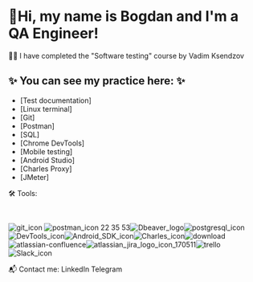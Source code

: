 # 🖖Hi, my name is Bogdan and I'm a QA Engineer!

👩‍💻 I have completed the "Software testing" course by Vadim Ksendzov

## ✨ You can see my practice here: ✨

+ [Test documentation]
+ [Linux terminal]
+ [Git]
+ [Postman]
+ [SQL]
+ [Chrome DevTools]
+ [Mobile testing]
+ [Android Studio]
+ [Charles Proxy]
+ [JMeter]

🛠 Tools:

<img scr="https://github.com/Trittton/Trittton/blob/main/Assets/Android_SDK_icon.png" width="50px"> 
<img scr="https://user-images.githubusercontent.com/74823760/163999764-9d5b9229-6e47-4110-acef-3e95ec26fc42.png" width="50px"> 
<img scr="https://user-images.githubusercontent.com/74823760/163999786-a88ff4c5-63c7-4ce3-bad1-3e453e051f20.png" width="50px"> 
<img scr="" width="50px"> 
<img scr="" width="50px"> 
<img scr="" width="50px"> 
<img scr="" width="50px">










![git_icon](https://user-images.githubusercontent.com/74823760/163999786-a88ff4c5-63c7-4ce3-bad1-3e453e051f20.png)
![postman_icon 22 35 53](https://user-images.githubusercontent.com/74823760/163999795-09bdbbc8-1658-4aab-9124-9fffbf966c88.png)![Dbeaver_logo](https://user-images.githubusercontent.com/74823760/163999807-cc214661-b96c-45fc-88d9-06b8f7f2b78b.png)![postgresql_icon](https://user-images.githubusercontent.com/74823760/163999824-d1590561-59f1-4cd4-b410-25bb4efcf151.png)![DevTools_icon](https://user-images.githubusercontent.com/74823760/163999837-3fea3ab8-098c-409a-a651-1225f8132795.png)![Android_SDK_icon](https://user-images.githubusercontent.com/74823760/163999847-d313256a-7d96-4051-bda9-bac6f21a15df.png)![Charles_icon](https://user-images.githubusercontent.com/74823760/163999869-19ecc5e0-530c-4d10-b0b2-12794c861251.png)![download](https://user-images.githubusercontent.com/74823760/163999966-090b8b1b-85ae-43e1-b65d-b519e4ca297a.png)
![atlassian-confluence](https://user-images.githubusercontent.com/74823760/163999989-22724a36-3bfa-4853-88c1-821f6d574e42.png)![atlassian_jira_logo_icon_170511](https://user-images.githubusercontent.com/74823760/164000015-f297c7ef-72cf-4029-bff2-4819878bb3e3.png)![trello](https://user-images.githubusercontent.com/74823760/164000035-07079270-02f6-4d25-a76c-9488a124f3c8.png)![Slack_icon](https://user-images.githubusercontent.com/74823760/164000052-f31b02cb-c8e0-4b0c-aeb9-e71a09d91a1f.png)










         

📬 Сontact me:
LinkedIn Telegram
